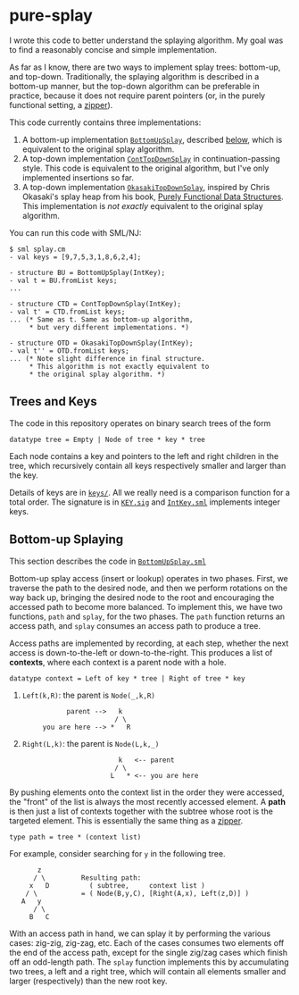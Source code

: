 # pure-splay

I wrote this code to better understand the splaying algorithm. My goal was to
find a reasonably concise and simple implementation.

As far as I know, there are two ways to implement splay trees: bottom-up, and
top-down. Traditionally, the splaying algorithm is described in a bottom-up
manner, but the top-down algorithm can be preferable in practice, because it
does not require parent pointers (or, in the purely functional setting,
a [zipper](https://en.wikipedia.org/wiki/Zipper_%28data_structure%29)).

This code currently contains three implementations:
  1. A bottom-up implementation [`BottomUpSplay`](BottomUpSplay.sml),
  described [below](#bottom-up-splaying), which is equivalent to the original
  splay algorithm.
  2. A top-down implementation [`ContTopDownSplay`](ContTopDownSplay.sml) in
  continuation-passing style. This code is equivalent to the original
  algorithm, but I've only implemented insertions so far.
  3. A top-down implementation
  [`OkasakiTopDownSplay`](OkasakiTopDownSplay.sml), inspired by
  Chris Okasaki's splay heap from his book,
  [Purely Functional Data Structures](https://doi.org/10.1017/CBO9780511530104).
  This implementation is *not exactly* equivalent to the original splay
  algorithm.

You can run this code with SML/NJ:
```
$ sml splay.cm
- val keys = [9,7,5,3,1,8,6,2,4];

- structure BU = BottomUpSplay(IntKey);
- val t = BU.fromList keys;
...

- structure CTD = ContTopDownSplay(IntKey);
- val t' = CTD.fromList keys;
... (* Same as t. Same as bottom-up algorithm,
     * but very different implementations. *)

- structure OTD = OkasakiTopDownSplay(IntKey);
- val t'' = OTD.fromList keys;
... (* Note slight difference in final structure.
     * This algorithm is not exactly equivalent to
     * the original splay algorithm. *)
```

## Trees and Keys

The code in this repository operates on binary search trees of the form
```
datatype tree = Empty | Node of tree * key * tree
```

Each node contains a key and pointers to the
left and right children in the tree, which recursively contain all keys
respectively smaller and larger than the key.

Details of keys are in [`keys/`](keys/). All we really need is a comparison
function for a total order. The signature is in [`KEY.sig`](keys/KEY.sig) and
[`IntKey.sml`](keys/IntKey.sml) implements integer keys.

## Bottom-up Splaying

This section describes the code in [`BottomUpSplay.sml`](BottomUpSplay.sml)

Bottom-up splay access (insert or lookup) operates in two phases.
First, we traverse the path to the desired node, and then we perform
rotations on the way back up, bringing the desired node to the root and
encouraging the accessed path to become more balanced. To implement this,
we have two functions, `path` and `splay`, for the two phases. The `path`
function returns an access path, and `splay` consumes an access path to
produce a tree.

Access paths are implemented by recording, at each step, whether the
next access is down-to-the-left or down-to-the-right. This produces a
list of **contexts**, where each context is a parent node with a hole.
```
datatype context = Left of key * tree | Right of tree * key
```

  1. `Left(k,R)`: the parent is `Node(_,k,R)`

                    parent -->   k
                                / \
              you are here --> *   R

  2. `Right(L,k)`: the parent is `Node(L,k,_)`

                                 k   <-- parent
                                / \
                               L   * <-- you are here

By pushing elements onto the context list in the order they were accessed,
the "front" of the list is always the most recently accessed element.
A **path** is then just a list of contexts together with the subtree whose
root is the targeted element. This is essentially the same thing
as a [zipper](https://en.wikipedia.org/wiki/Zipper_%28data_structure%29).

```
type path = tree * (context list)
```

For example, consider searching for `y` in the following tree.

           z
          / \         Resulting path:
         x   D          ( subtree,     context list )
        / \           = ( Node(B,y,C), [Right(A,x), Left(z,D)] )
       A   y
          / \
         B   C

With an access path in hand, we can splay it by performing the various
cases: zig-zig, zig-zag, etc. Each of the cases consumes two elements
off the end of the access path, except for the single zig/zag cases which
finish off an odd-length path. The `splay` function implements this by
accumulating two trees, a left and a right tree, which will contain all
elements smaller and larger (respectively) than the new root key.
